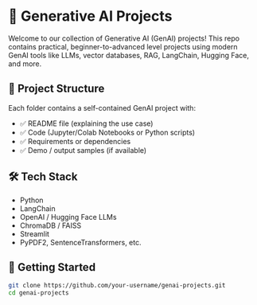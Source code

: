 # 🧠 Generative AI Projects

Welcome to our collection of Generative AI (GenAI) projects! This repo contains practical, beginner-to-advanced level projects using modern GenAI tools like LLMs, vector databases, RAG, LangChain, Hugging Face, and more.

## 📁 Project Structure

Each folder contains a self-contained GenAI project with:
- ✅ README file (explaining the use case)
- ✅ Code (Jupyter/Colab Notebooks or Python scripts)
- ✅ Requirements or dependencies
- ✅ Demo / output samples (if available)


## 🛠 Tech Stack

- Python
- LangChain
- OpenAI / Hugging Face LLMs
- ChromaDB / FAISS
- Streamlit
- PyPDF2, SentenceTransformers, etc.

## 🚀 Getting Started

```bash
git clone https://github.com/your-username/genai-projects.git
cd genai-projects
